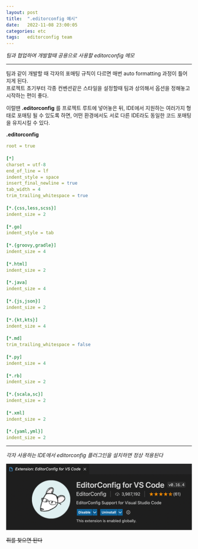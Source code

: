 ```yaml
---
layout: post
title:  ".editorconfig 예시"
date:   2022-11-08 23:00:05
categories: etc
tags:	editorconfig team
---
```


<i class="fa-solid fa-check"></i> *팀과 협업하여 개발할때 공용으로 사용할 editorconfig 메모*

---

팀과 같이 개발할 때 각자의 포매팅 규칙이 다르면 매번 auto formatting 과정이 틀어지게 된다.    
프로젝트 초기부터 각종 컨벤션같은 스타일을 설정할때 팀과 상의해서 옵션을 정해놓고 시작하는 편이 좋다.   

이럴땐 **.editorconfig** 를 프로젝트 루트에 넣어놓은 뒤, IDE에서 지원하는 여러가지 형태로 포매팅 될 수 있도록 하면, 어떤 환경에서도 서로 다른 IDE라도 동일한 코드 포매팅을 유지시킬 수 있다.




**.editorconfig**
```yml
root = true
 
[*]
charset = utf-8
end_of_line = lf
indent_style = space
insert_final_newline = true
tab_width = 4
trim_trailing_whitespace = true
 
[*.{css,less,scss}]
indent_size = 2
 
[*.go]
indent_style = tab
 
[*.{groovy,gradle}]
indent_size = 4
 
[*.html]
indent_size = 2
 
[*.java]
indent_size = 4
 
[*.{js,json}]
indent_size = 2
 
[*.{kt,kts}]
indent_size = 4
 
[*.md]
trim_trailing_whitespace = false
 
[*.py]
indent_size = 4
 
[*.rb]
indent_size = 2
 
[*.{scala,sc}]
indent_size = 2
 
[*.xml]
indent_size = 2
 
[*.{yaml,yml}]
indent_size = 2
```

---

*각자 사용하는 IDE에서 editorconfig 플러그인을 설치하면 정상 적용된다*

<a href="/assets/images/2.png" data-lightbox="falcon9-large" data-title="Visual Studio Code 플러그인 예시">
  <img src="/assets/images/2.png" title="Visual Studio Code 플러그인 예시">
</a>

~~쥐를 찾으면 된다~~